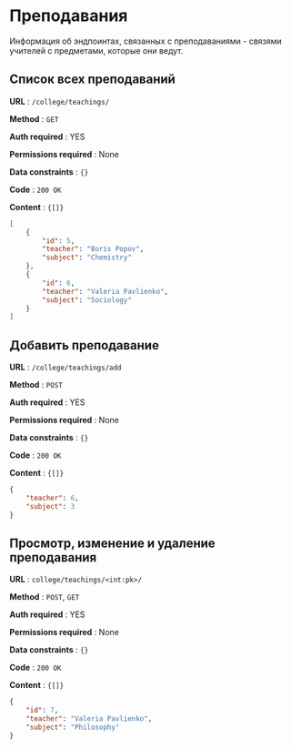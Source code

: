 
# Преподавания

Информация об эндпоинтах, связанных с преподаваниями - связями учителей с предметами, которые они ведут.

## Cписок всех преподаваний

**URL** : `/college/teachings/`

**Method** : `GET`

**Auth required** : YES

**Permissions required** : None

**Data constraints** : `{}`

**Code** : `200 OK`

**Content** : `{[]}`

```json
[
    {
        "id": 5,
        "teacher": "Boris Popov",
        "subject": "Chemistry"
    },
    {
        "id": 6,
        "teacher": "Valeria Pavlienko",
        "subject": "Sociology"
    }
]
```
## Добавить преподавание

**URL** : `/college/teachings/add`

**Method** : `POST`

**Auth required** : YES

**Permissions required** : None

**Data constraints** : `{}`

**Code** : `200 OK`

**Content** : `{[]}`

```json
{
    "teacher": 6,
    "subject": 3
}
```

## Просмотр, изменение и удаление преподавания

**URL** : `college/teachings/<int:pk>/`

**Method** : `POST`, `GET`

**Auth required** : YES

**Permissions required** : None

**Data constraints** : `{}`

**Code** : `200 OK`

**Content** : `{[]}`

```json
{
    "id": 7,
    "teacher": "Valeria Pavlienko",
    "subject": "Philosophy"
}
```

